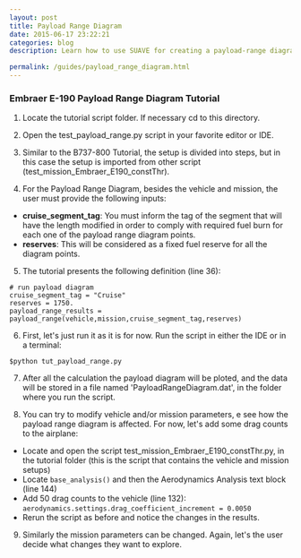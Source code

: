 ```yaml
---
layout: post
title: Payload Range Diagram
date: 2015-06-17 23:22:21
categories: blog
description: Learn how to use SUAVE for creating a payload-range diagram

permalink: /guides/payload_range_diagram.html
---
```


### Embraer E-190 Payload Range Diagram Tutorial
1) Locate the tutorial script folder. If necessary cd to this directory.

2) Open the test_payload_range.py script in your favorite editor or IDE.

3) Similar to the B737-800 Tutorial, the setup is divided into steps, but in this case the setup is imported from other script (test_mission_Embraer_E190_constThr).

4) For the Payload Range Diagram, besides the vehicle and mission, the user must provide the following inputs:

* **cruise_segment_tag**: You must inform the tag of the segment that will have the length modified in order to comply with required fuel burn for each one of the payload range diagram points.
* **reserves**: This will be considered as a fixed fuel reserve for all the diagram points.
 
5) The tutorial presents the following definition (line 36):

~~~
# run payload diagram	
cruise_segment_tag = "Cruise"
reserves = 1750.
payload_range_results = payload_range(vehicle,mission,cruise_segment_tag,reserves)
~~~

6) First, let's just run it as it is for now. Run the script in either the IDE or in a terminal: 

~~~
$python tut_payload_range.py 
~~~

7) After all the calculation the payload diagram will be ploted, and the data will be stored in a file named 'PayloadRangeDiagram.dat', in the folder where you run the script.

8) You can try to modify vehicle and/or mission parameters, e see how the payload range diagram is affected. For now, let's add some drag counts to the airplane:

* Locate and open the script test_mission_Embraer_E190_constThr.py, in the tutorial folder (this is the script that contains the vehicle and mission setups)
* Locate ``` base_analysis() ``` and then the Aerodynamics Analysis text block (line 144) 
* Add 50 drag counts to the vehicle (line 132): <br>
`aerodynamics.settings.drag_coefficient_increment = 0.0050 `
* Rerun the script as before and notice the changes in the results.

9) Similarly the mission parameters can be changed. Again, let's the user decide what changes they want to explore.

